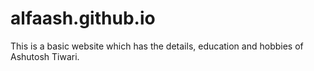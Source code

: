 # alfaash.github.io
This is a basic website which has the details, education and hobbies of Ashutosh Tiwari.
